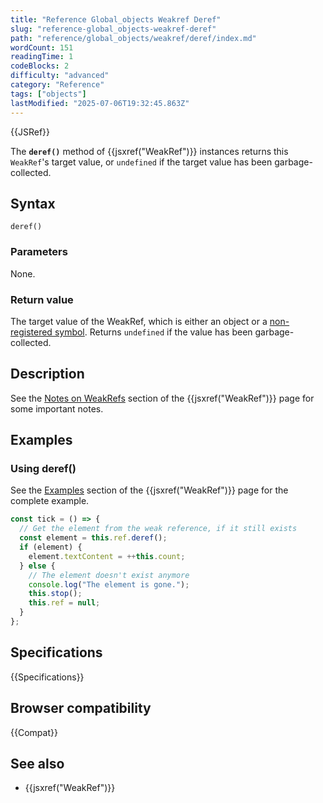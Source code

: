 ```yaml
---
title: "Reference Global_objects Weakref Deref"
slug: "reference-global_objects-weakref-deref"
path: "reference/global_objects/weakref/deref/index.md"
wordCount: 151
readingTime: 1
codeBlocks: 2
difficulty: "advanced"
category: "Reference"
tags: ["objects"]
lastModified: "2025-07-06T19:32:45.863Z"
---
```



{{JSRef}}

The **`deref()`** method of {{jsxref("WeakRef")}} instances returns this `WeakRef`'s target value, or `undefined` if the target value has been garbage-collected.

## Syntax

```js-nolint
deref()
```

### Parameters

None.

### Return value

The target value of the WeakRef, which is either an object or a [non-registered symbol](/en-US/docs/Web/JavaScript/Reference/Global_Objects/Symbol#shared_symbols_in_the_global_symbol_registry). Returns `undefined` if the value has been garbage-collected.

## Description

See the [Notes on WeakRefs](/en-US/docs/Web/JavaScript/Reference/Global_Objects/WeakRef#notes_on_weakrefs) section of the {{jsxref("WeakRef")}} page for some important notes.

## Examples

### Using deref()

See the [Examples](/en-US/docs/Web/JavaScript/Reference/Global_Objects/WeakRef#examples)
section of the {{jsxref("WeakRef")}} page for the complete example.

```js
const tick = () => {
  // Get the element from the weak reference, if it still exists
  const element = this.ref.deref();
  if (element) {
    element.textContent = ++this.count;
  } else {
    // The element doesn't exist anymore
    console.log("The element is gone.");
    this.stop();
    this.ref = null;
  }
};
```

## Specifications

{{Specifications}}

## Browser compatibility

{{Compat}}

## See also

- {{jsxref("WeakRef")}}
